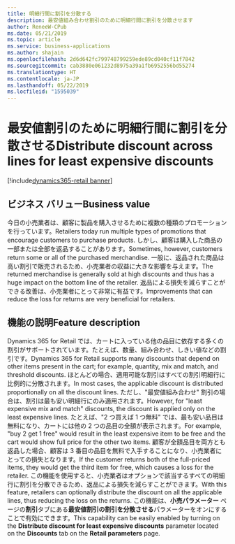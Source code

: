 ```yaml
---
title: 明細行間に割引を分散する
description: 最安値組み合わせ割引のために明細行間に割引を分散させます
author: ReneeW-CPub
ms.date: 05/21/2019
ms.topic: article
ms.service: business-applications
ms.author: shajain
ms.openlocfilehash: 2d6d642fc799748799259ede89cd040cf11f7842
ms.sourcegitcommit: cab3880e061232d8975a39a1fb6952556bd55274
ms.translationtype: HT
ms.contentlocale: ja-JP
ms.lasthandoff: 05/22/2019
ms.locfileid: "1595039"
---
```

#  <a name="distribute-discount-across-lines-for-least-expensive-discounts"></a><span data-ttu-id="3faed-103">最安値割引のために明細行間に割引を分散させる</span><span class="sxs-lookup"><span data-stu-id="3faed-103">Distribute discount across lines for least expensive discounts</span></span>
[!include[dynamics365-retail banner](../includes/dynamics365-retail.md)]


## <a name="business-value"></a><span data-ttu-id="3faed-104">ビジネス バリュー</span><span class="sxs-lookup"><span data-stu-id="3faed-104">Business value</span></span>

<span data-ttu-id="3faed-105">今日の小売業者は、顧客に製品を購入させるために複数の種類のプロモーションを行っています。</span><span class="sxs-lookup"><span data-stu-id="3faed-105">Retailers today run multiple types of promotions that encourage customers to purchase products.</span></span> <span data-ttu-id="3faed-106">しかし、顧客は購入した商品の一部または全部を返品することがあります。</span><span class="sxs-lookup"><span data-stu-id="3faed-106">Sometimes, however, customers return some or all of the purchased merchandise.</span></span> <span data-ttu-id="3faed-107">一般に、返品された商品は高い割引で販売されるため、小売業者の収益に大きな影響を与えます。</span><span class="sxs-lookup"><span data-stu-id="3faed-107">The returned merchandise is generally sold at high discounts and thus has a huge impact on the bottom line of the retailer.</span></span> <span data-ttu-id="3faed-108">返品による損失を減らすことができる改善は、小売業者にとって非常に有益です。</span><span class="sxs-lookup"><span data-stu-id="3faed-108">Improvements that can reduce the loss for returns are very beneficial for retailers.</span></span>

## <a name="feature-description"></a><span data-ttu-id="3faed-109">機能の説明</span><span class="sxs-lookup"><span data-stu-id="3faed-109">Feature description</span></span>

<span data-ttu-id="3faed-110">Dynamics 365 for Retail では、カートに入っている他の品目に依存する多くの割引がサポートされています。たとえば、数量、組み合わせ、しきい値などの割引です。</span><span class="sxs-lookup"><span data-stu-id="3faed-110">Dynamics 365 for Retail supports many discounts that depend on other items present in the cart; for example, quantity, mix and match, and threshold discounts.</span></span> <span data-ttu-id="3faed-111">ほとんどの場合、適用可能な割引はすべての割引明細行に比例的に分散されます。</span><span class="sxs-lookup"><span data-stu-id="3faed-111">In most cases, the applicable discount is distributed proportionally on all the discount lines.</span></span> <span data-ttu-id="3faed-112">ただし、"最安値組み合わせ" 割引の場合は、割引は最も安い明細行にのみ適用されます。</span><span class="sxs-lookup"><span data-stu-id="3faed-112">However, for "least expensive mix and match" discounts, the discount is applied only on the least expensive lines.</span></span> <span data-ttu-id="3faed-113">たとえば、"2 つ買えば 1 つ無料" では、最も安い品目は無料になり、カートには他の 2 つの品目の全額が表示されます。</span><span class="sxs-lookup"><span data-stu-id="3faed-113">For example, "buy 2 get 1 free" would result in the least expensive item to be free and the cart would show full price for the other two items.</span></span> <span data-ttu-id="3faed-114">顧客が全額品目を両方とも返品した場合、顧客は 3 番目の品目を無料で入手することになり、小売業者にとっての損失となります。</span><span class="sxs-lookup"><span data-stu-id="3faed-114">If the customer returns both of the full-priced items, they would get the third item for free, which causes a loss for the retailer.</span></span> <span data-ttu-id="3faed-115">この機能を使用すると、小売業者はオプションで該当するすべての明細行に割引を分散できるため、返品による損失を減らすことができます。</span><span class="sxs-lookup"><span data-stu-id="3faed-115">With this feature, retailers can optionally distribute the discount on all the applicable lines, thus reducing the loss on the returns.</span></span> <span data-ttu-id="3faed-116">この機能は、**小売パラメーター** ページの**割引**タブにある**最安値割引の割引を分散させる**パラメーターをオンにすることで有効にできます。</span><span class="sxs-lookup"><span data-stu-id="3faed-116">This capability can be easily enabled by turning on the **Distribute discount for least expensive discounts** parameter located on the **Discounts** tab on the **Retail parameters** page.</span></span>
